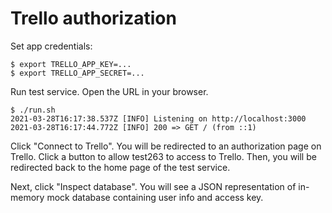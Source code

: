 # Trello authorization

Set app credentials:

```console
$ export TRELLO_APP_KEY=...
$ export TRELLO_APP_SECRET=...
```

Run test service. Open the URL in your browser.

```console
$ ./run.sh
2021-03-28T16:17:38.537Z [INFO] Listening on http://localhost:3000
2021-03-28T16:17:44.772Z [INFO] 200 => GET / (from ::1)
```

Click "Connect to Trello". You will be redirected to an authorization page on
Trello. Click a button to allow test263 to access to Trello. Then, you will be
redirected back to the home page of the test service.

Next, click "Inspect database". You will see a JSON representation of in-memory
mock database containing user info and access key.
